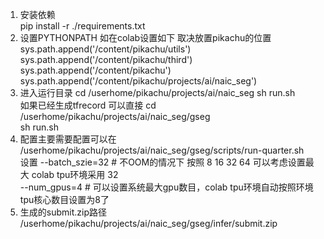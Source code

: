 1. 安装依赖  
pip install -r ./requirements.txt  
2. 设置PYTHONPATH
如在colab设置如下 取决放置pikachu的位置  
sys.path.append('/content/pikachu/utils')  
sys.path.append('/content/pikachu/third')  
sys.path.append('/content/pikachu')  
sys.path.append('/content/pikachu/projects/ai/naic_seg')  
3. 进入运行目录 
cd /userhome/pikachu/projects/ai/naic_seg 
sh run.sh   
如果已经生成tfrecord 可以直接 
cd /userhome/pikachu/projects/ai/naic_seg/gseg  
sh run.sh  
4. 配置主要需要配置可以在 
/userhome/pikachu/projects/ai/naic_seg/gseg/scripts/run-quarter.sh  
设置 
--batch_szie=32 # 不OOM的情况下 按照 8 16 32 64 可以考虑设置最大 colab tpu环境采用 32  
--num_gpus=4  # 可以设置系统最大gpu数目，colab tpu环境自动按照环境tpu核心数目设置为8了  
5. 生成的submit.zip路径  
/userhome/pikachu/projects/ai/naic_seg/gseg/infer/submit.zip 


